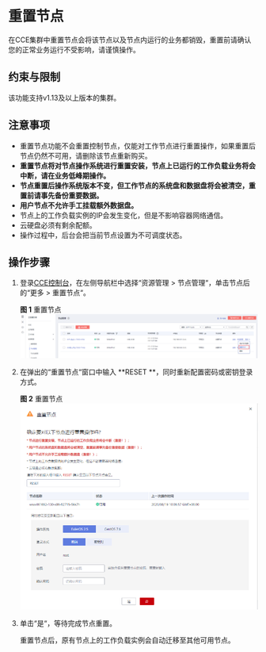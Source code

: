 # 重置节点<a name="cce_01_0003"></a>

在CCE集群中重置节点会将该节点以及节点内运行的业务都销毁，重置前请确认您的正常业务运行不受影响，请谨慎操作。

## 约束与限制<a name="section0339185914138"></a>

该功能支持v1.13及以上版本的集群。

## 注意事项<a name="section83421713122615"></a>

-   重置节点功能不会重置控制节点，仅能对工作节点进行重置操作，如果重置后节点仍然不可用，请删除该节点重新购买。
-   **重置节点将对节点操作系统进行重置安装，节点上已运行的工作负载业务将会中断，请在业务低峰期操作。**
-   **节点重置后操作系统版本不变，但工作节点的系统盘和数据盘将会被清空，重置前请事先备份重要数据。**
-   **用户节点不允许手工挂载额外数据盘。**
-   节点上的工作负载实例的IP会发生变化，但是不影响容器网络通信。
-   云硬盘必须有剩余配额。
-   操作过程中，后台会把当前节点设置为不可调度状态。

## 操作步骤<a name="section144215001311"></a>

1.  登录[CCE控制台](https://console.huaweicloud.com/cce2.0/?utm_source=helpcenter)，在左侧导航栏中选择“资源管理 \> 节点管理“，单击节点后的“更多 \> 重置节点“。

    **图 1**  重置节点<a name="fig11430133319362"></a>  
    ![](figures/重置节点.png "重置节点")

2.  在弹出的“重置节点“窗口中输入  **RESET **，同时重新配置密码或密钥登录方式。

    **图 2**  重置节点<a name="fig114542172619"></a>  
    ![](figures/重置节点-3.png "重置节点-3")

3.  单击“是“，等待完成节点重置。

    重置节点后，原有节点上的工作负载实例会自动迁移至其他可用节点。


